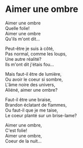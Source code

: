 # Aimer une ombre  
  
Aimer une ombre  
Quelle folie!  
Aimer une ombre  
Qu'ils m'ont dit...  
  
Peut-être je suis à côté,  
Pas normal, comme les loups,  
Une autre réalité?  
Ils m'ont dit j'étais fou...  
  
Mais faut-il être de lumière,  
Ou avoir le coeur si sombre,  
L'âme noire des univers,  
Aliéné, aimer une ombre?  
  
Faut-il être une braise,  
Brandon éclatant de flammes,  
Ou faut-il que je me taise,  
Le coeur planté sur un brise-lame?  
  
Aimer une ombre,  
C'est folie!  
Aimer une ombre,  
Coeur de la nuit...